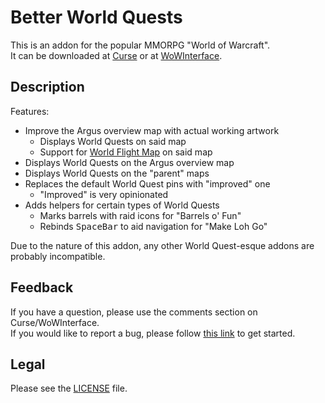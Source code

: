 # Better World Quests

This is an addon for the popular MMORPG "World of Warcraft".  
It can be downloaded at [Curse](https://www.curseforge.com/wow/addons/better-world-quests) or at [WoWInterface](//wowinterface.com/downloads/info24797).

## Description

Features:
- Improve the Argus overview map with actual working artwork
	- Displays World Quests on said map
	- Support for [World Flight Map](https://www.curseforge.com/wow/addons/worldflightmap) on said map
- Displays World Quests on the Argus overview map
- Displays World Quests on the "parent" maps
- Replaces the default World Quest pins with "improved" one
	- "Improved" is very opinionated
- Adds helpers for certain types of World Quests
	- Marks barrels with raid icons for "Barrels o' Fun"
	- Rebinds <kbd>SpaceBar</kbd> to aid navigation for "Make Loh Go"

Due to the nature of this addon, any other World Quest-esque addons are probably incompatible.

## Feedback

If you have a question, please use the comments section on Curse/WoWInterface.  
If you would like to report a bug, please follow [this link](//github.com/p3lim-wow/BetterWorldQuests/issues?q=) to get started.

## Legal

Please see the [LICENSE](//github.com/p3lim-wow/BetterWorldQuests/blob/master/LICENSE.txt) file.
